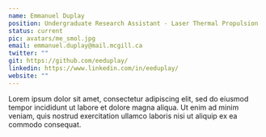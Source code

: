 ```yaml
---
name: Emmanuel Duplay
position: Undergraduate Research Assistant - Laser Thermal Propulsion
status: current
pic: avatars/me_smol.jpg
email: emmanuel.duplay@mail.mcgill.ca
twitter: ""
git: https://github.com/eeduplay/
linkedin: https://www.linkedin.com/in/eeduplay/
website: ""
---
```


Lorem ipsum dolor sit amet, consectetur adipiscing elit, sed do eiusmod tempor incididunt ut labore et dolore magna aliqua. Ut enim ad minim veniam, quis nostrud exercitation ullamco laboris nisi ut aliquip ex ea commodo consequat.